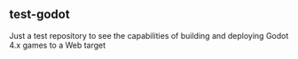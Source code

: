 ## test-godot

Just a test repository to see the capabilities of building and deploying Godot 4.x games to a Web target
